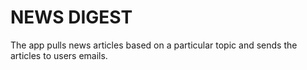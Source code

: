 # NEWS DIGEST
The app pulls news articles based on a particular topic and sends the articles to users emails.